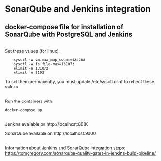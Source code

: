 # SonarQube and Jenkins integration

## docker-compose file for installation of SonarQube with PostgreSQL and Jenkins
\
Set these values (for linux):
```
    sysctl -w vm.max_map_count=524288
    sysctl -w fs.file-max=131072
    ulimit -n 131072
    ulimit -u 8192
```

To set them permanently, you must update /etc/sysctl.conf to reflect these values.

\
Run the containers with: 

```
docker-compose up
```

\
Jenkins available on http://localhost:8080

SonarQube available on http://localhost:9000

\
Information about Jenkins and SonarQube integration steps: 
https://tomgregory.com/sonarqube-quality-gates-in-jenkins-build-pipeline/
